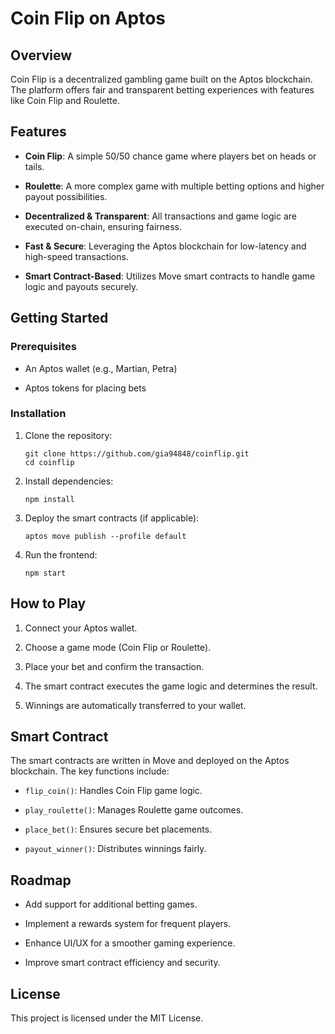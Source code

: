 
# Coin Flip on Aptos

## Overview

Coin Flip is a decentralized gambling game built on the Aptos blockchain. The platform offers fair and transparent betting experiences with features like Coin Flip and Roulette.

## Features

-   **Coin Flip**: A simple 50/50 chance game where players bet on heads or tails.
    
-   **Roulette**: A more complex game with multiple betting options and higher payout possibilities.
    
-   **Decentralized & Transparent**: All transactions and game logic are executed on-chain, ensuring fairness.
    
-   **Fast & Secure**: Leveraging the Aptos blockchain for low-latency and high-speed transactions.
    
-   **Smart Contract-Based**: Utilizes Move smart contracts to handle game logic and payouts securely.
    

## Getting Started

### Prerequisites

-   An Aptos wallet (e.g., Martian, Petra)
    
-   Aptos tokens for placing bets
    

### Installation

1.  Clone the repository:
    
    ```
    git clone https://github.com/gia94848/coinflip.git
    cd coinflip
    ```
    
2.  Install dependencies:
    
    ```
    npm install
    ```
    
3.  Deploy the smart contracts (if applicable):
    
    ```
    aptos move publish --profile default
    ```
    
4.  Run the frontend:
    
    ```
    npm start
    ```
    

## How to Play

1.  Connect your Aptos wallet.
    
2.  Choose a game mode (Coin Flip or Roulette).
    
3.  Place your bet and confirm the transaction.
    
4.  The smart contract executes the game logic and determines the result.
    
5.  Winnings are automatically transferred to your wallet.
    

## Smart Contract

The smart contracts are written in Move and deployed on the Aptos blockchain. The key functions include:

-   `flip_coin()`: Handles Coin Flip game logic.
    
-   `play_roulette()`: Manages Roulette game outcomes.
    
-   `place_bet()`: Ensures secure bet placements.
    
-   `payout_winner()`: Distributes winnings fairly.
    

## Roadmap

-   Add support for additional betting games.
    
-   Implement a rewards system for frequent players.
    
-   Enhance UI/UX for a smoother gaming experience.
    
-   Improve smart contract efficiency and security.
    

## License

This project is licensed under the MIT License.
